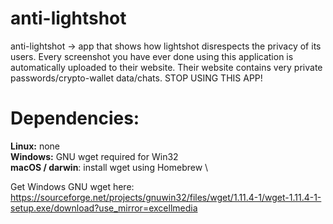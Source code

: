 # anti-lightshot
anti-lightshot -> app that shows how lightshot disrespects the privacy of its users. Every screenshot you have ever done using this application is automatically uploaded to their website. Their website contains very private passwords/crypto-wallet data/chats. STOP USING THIS APP!

# Dependencies:
**Linux:** none \
**Windows:** GNU wget required for Win32 \
**macOS / darwin**: install wget using Homebrew \

Get Windows GNU wget here: https://sourceforge.net/projects/gnuwin32/files/wget/1.11.4-1/wget-1.11.4-1-setup.exe/download?use_mirror=excellmedia
